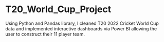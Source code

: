 # T20_World_Cup_Project

Using Python and Pandas library, I cleaned T20 2022 Cricket World Cup data and implemented interactive dashboards via Power BI allowing the user to construct their 11 player team.
